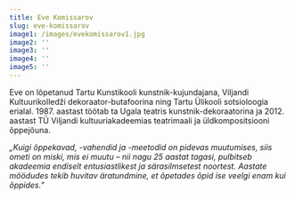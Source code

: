 ```yaml
---
title: Eve Komissarov
slug: eve-komissarov
image1: /images/evekomissarov1.jpg
image2: ''
image3: ''
image4: ''
image5: ''
---
```

Eve on lõpetanud Tartu Kunstikooli kunstnik-kujundajana, Viljandi Kultuurikolledži dekoraator-butafoorina ning Tartu Ülikooli sotsioloogia erialal. 1987. aastast töötab ta Ugala teatris kunstnik-dekoraatorina ja 2012. aastast TÜ Viljandi kultuuriakadeemias teatrimaali ja üldkompositsiooni õppejõuna. 

_„Kuigi õppekavad, -vahendid ja -meetodid on pidevas muutumises, siis ometi on miski, mis ei muutu – nii nagu 25 aastat tagasi, pulbitseb akadeemia endiselt entusiastlikest ja särasilmsetest noortest. Aastate möödudes tekib huvitav äratundmine, et õpetades õpid ise veelgi enam kui õppides.”_
